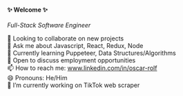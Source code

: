 #### ✨ Welcome ✨

*Full-Stack Software Engineer*

🤝 Looking to collaborate on new projects  
💬 Ask me about Javascript, React, Redux, Node  
🌱 Currently learning Puppeteer, Data Structures/Algorithms  
💼 Open to discuss employment opportunities  
📫 How to reach me: www.linkedin.com/in/oscar-rolf  
😄 Pronouns: He/Him  
🔭 I’m currently working on TikTok web scraper  
